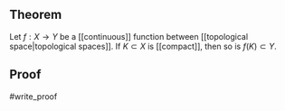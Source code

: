 ## Theorem
Let $f:X\to Y$ be a [[continuous]] function between [[topological space|topological spaces]]. If $K\subset X$ is [[compact]], then so is $f(K) \subset Y$.

## Proof
#write_proof 